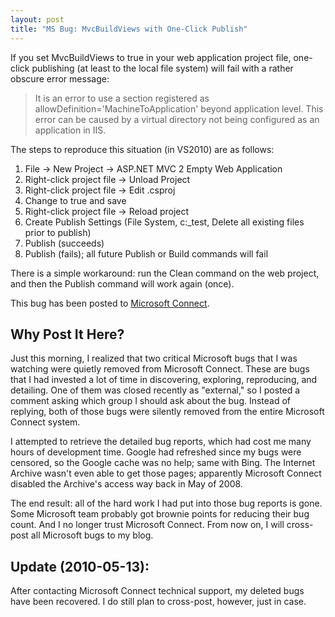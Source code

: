 ```yaml
---
layout: post
title: "MS Bug: MvcBuildViews with One-Click Publish"
---
```

If you set MvcBuildViews to true in your web application project file, one-click publishing (at least to the local file system) will fail with a rather obscure error message:

> It is an error to use a section registered as allowDefinition='MachineToApplication' beyond application level.  This error can be caused by a virtual directory not being configured as an application in IIS.

The steps to reproduce this situation (in VS2010) are as follows:

1. File -> New Project -> ASP.NET MVC 2 Empty Web Application
1. Right-click project file -> Unload Project
1. Right-click project file -> Edit .csproj
1. Change <MvcBuildViews> to true and save
1. Right-click project file -> Reload project
1. Create Publish Settings (File System, c:\_test, Delete all existing files prior to publish)
1. Publish (succeeds)
1. Publish (fails); all future Publish or Build commands will fail

There is a simple workaround: run the Clean command on the web project, and then the Publish command will work again (once).

This bug has been posted to [Microsoft Connect](http://connect.microsoft.com/VisualStudio/feedback/details/556312/mvcbuildviews-does-not-play-well-with-one-click-publish).

## Why Post It Here?

Just this morning, I realized that two critical Microsoft bugs that I was watching were quietly removed from Microsoft Connect. These are bugs that I had invested a lot of time in discovering, exploring, reproducing, and detailing. One of them was closed recently as "external," so I posted a comment asking which group I should ask about the bug. Instead of replying, both of those bugs were silently removed from the entire Microsoft Connect system.

I attempted to retrieve the detailed bug reports, which had cost me many hours of development time. Google had refreshed since my bugs were censored, so the Google cache was no help; same with Bing. The Internet Archive wasn't even able to get those pages; apparently Microsoft Connect disabled the Archive's access way back in May of 2008.

The end result: all of the hard work I had put into those bug reports is gone. Some Microsoft team probably got brownie points for reducing their bug count. And I no longer trust Microsoft Connect. From now on, I will cross-post all Microsoft bugs to my blog.

## Update (2010-05-13):

After contacting Microsoft Connect technical support, my deleted bugs have been recovered. I do still plan to cross-post, however, just in case.


